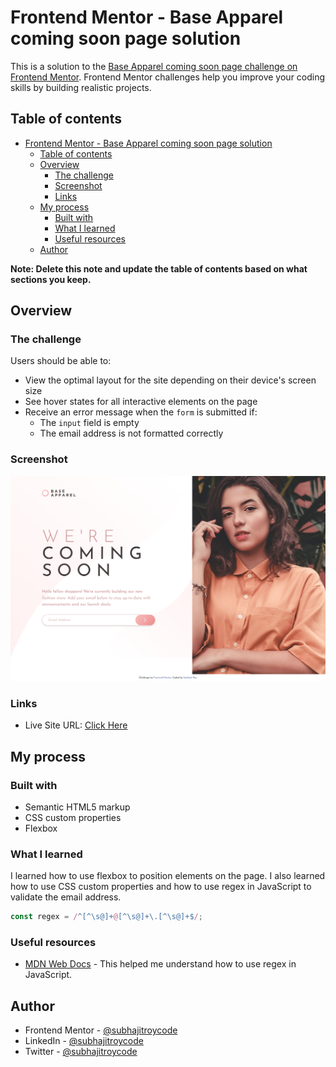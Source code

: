 # Frontend Mentor - Base Apparel coming soon page solution

This is a solution to the [Base Apparel coming soon page challenge on Frontend Mentor](https://www.frontendmentor.io/challenges/base-apparel-coming-soon-page-5d46b47f8db8a7063f9331a0). Frontend Mentor challenges help you improve your coding skills by building realistic projects. 

## Table of contents

- [Frontend Mentor - Base Apparel coming soon page solution](#frontend-mentor---base-apparel-coming-soon-page-solution)
  - [Table of contents](#table-of-contents)
  - [Overview](#overview)
    - [The challenge](#the-challenge)
    - [Screenshot](#screenshot)
    - [Links](#links)
  - [My process](#my-process)
    - [Built with](#built-with)
    - [What I learned](#what-i-learned)
    - [Useful resources](#useful-resources)
  - [Author](#author)

**Note: Delete this note and update the table of contents based on what sections you keep.**

## Overview

### The challenge

Users should be able to:

- View the optimal layout for the site depending on their device's screen size
- See hover states for all interactive elements on the page
- Receive an error message when the `form` is submitted if:
  - The `input` field is empty
  - The email address is not formatted correctly

### Screenshot

![](./images/screenshot.jpg)

### Links

- Live Site URL: [Click Here](https://subhajitroycode.github.io/base-apparel-landing-page/)

## My process

### Built with

- Semantic HTML5 markup
- CSS custom properties
- Flexbox

### What I learned

I learned how to use flexbox to position elements on the page. I also learned how to use CSS custom properties and how to use regex in JavaScript to validate the email address.

```js
const regex = /^[^\s@]+@[^\s@]+\.[^\s@]+$/;
```

### Useful resources

- [MDN Web Docs](https://developer.mozilla.org/en-US/docs/Web/JavaScript/Guide/Regular_expressions) - This helped me understand how to use regex in JavaScript.

## Author

- Frontend Mentor - [@subhajitroycode](https://www.frontendmentor.io/profile/subhajitroycode)
- LinkedIn - [@subhajitroycode](https://www.linkedin.com/in/subhajitroycode/)
- Twitter - [@subhajitroycode](https://www.twitter.com/subhajitroycode)
